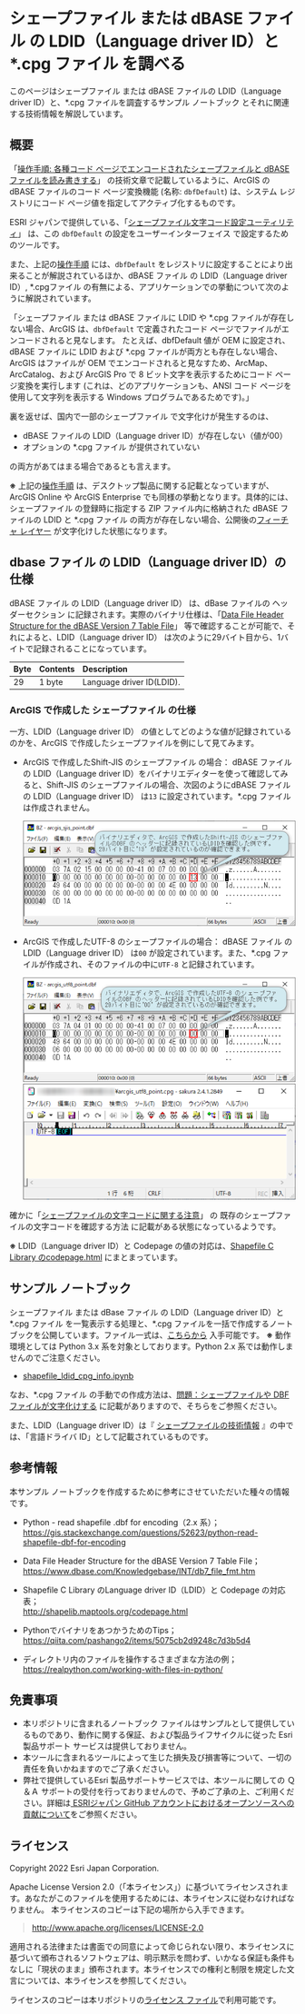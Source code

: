 # シェープファイル または dBASE ファイル の LDID（Language driver ID）と *.cpg ファイル を調べる

このページはシェープファイル または dBASE ファイルの LDID（Language driver ID）と、*.cpg ファイルを調査するサンプル ノートブック とそれに関連する技術情報を解説しています。

## 概要

「[操作手順: 各種コード ページでエンコードされたシェープファイルと dBASE ファイルを読み書きする](https://support.esri.com/ja/technical-article/000013192)」  の技術文章で記載しているように、ArcGIS の
dBASE ファイルのコード ページ変換機能 (名称: `dbfDefault`) は、システム レジストリにコード ページ値を指定してアクティブ化するものです。

ESRI ジャパンで提供している、「[シェープファイル文字コード設定ユーティリティ](https://doc.esrij.com/pro/get-started/setup/user/addin_tool/#%E3%82%B7%E3%82%A7%E3%83%BC%E3%83%97%E3%83%95%E3%82%A1%E3%82%A4%E3%83%AB%E6%96%87%E5%AD%97%E3%82%B3%E3%83%BC%E3%83%89%E8%A8%AD%E5%AE%9A%E3%83%A6%E3%83%BC%E3%83%86%E3%82%A3%E3%83%AA%E3%83%86%E3%82%A3)」 は、この `dbfDefault` の設定をユーザーインターフェイス で設定するためのツールです。

また、上記の[操作手順](https://support.esri.com/ja/technical-article/000013192)  には、`dbfDefault` をレジストリに設定することにより出来ることが解説されているほか、dBASE ファイル の LDID（Language driver ID）, *.cpgファイル の有無による、アプリケーションでの挙動について次のように解説されています。

「シェープファイル または dBASE ファイルに LDID や *.cpg ファイルが存在しない場合、ArcGIS は、`dbfDefault` で定義されたコード ページでファイルがエンコードされると見なします。 たとえば、dbfDefault 値が OEM に設定され、dBASE ファイルに LDID および *.cpg ファイルが両方とも存在しない場合、ArcGIS はファイルが OEM でエンコードされると見なすため、ArcMap、ArcCatalog、および ArcGIS Pro で 8 ビット文字を表示するためにコード ページ変換を実行します (これは、どのアプリケーションも、ANSI コード ページを使用して文字列を表示する Windows プログラムであるためです)。」

裏を返せば、国内で一部のシェープファイル で文字化けが発生するのは、

- dBASE ファイルの LDID（Language driver ID）が存在しない（値が00）
- オプションの *.cpg ファイル が提供されていない

の両方があてはまる場合であるとも言えます。


**※** 上記の[操作手順](https://support.esri.com/ja/technical-article/000013192)  は、デスクトップ製品に関する記載となっていますが、ArcGIS Online や ArcGIS Enterprise でも同様の挙動となります。具体的には、シェープファイル の登録時に指定する ZIP ファイル内に格納された dBASE ファイルの LDID と *.cpg ファイル の両方が存在しない場合、公開後の[フィーチャ レイヤー](https://doc.arcgis.com/ja/arcgis-online/reference/feature-layers.htm) が文字化けした状態になります。

## dbase ファイル の LDID（Language driver ID）の仕様

dBASE ファイル の LDID（Language driver ID） は、dBase ファイルの ヘッダーセクション に記録されます。実際のバイナリ仕様は、「[Data File Header Structure for the dBASE Version 7 Table File](https://www.dbase.com/Knowledgebase/INT/db7_file_fmt.htm)」 等で確認することが可能で、それによると、LDID（Language driver ID） は次のように29バイト目から、1バイトで記録されることになっています。

Byte|Contents|Description|
:---|:---|:---|
29|1 byte|Language driver ID(LDID).|

### ArcGIS で作成した シェープファイル の仕様
一方、LDID（Language driver ID） の値としてどのような値が記録されているのかを、ArcGIS で作成したシェープファイルを例にして見てみます。
- ArcGIS で作成したShift-JIS のシェープファイル の場合：
 dBASE ファイル の LDID（Language driver ID）をバイナリエディターを使って確認してみると、Shift-JIS のシェープファイルの場合、次図のようにdBASE ファイル の LDID（Language driver ID） は`13` に設定されています。*.cpg ファイルは作成されません。

  ![ArcGIS-SJIS-LDID](./image/dbf_ldid_sjis.png)
  

- ArcGIS で作成したUTF-8 のシェープファイルの場合：
 dBASE ファイル の LDID（Language driver ID） は`00` が設定されています。また、*.cpg ファイルが作成され、そのファイルの中に`UTF-8` と記録されています。

  ![ArcGIS-UTF8-LOID](./image/dbf_ldid_utf8.png)
  ![ArcGIS-UTF8-CPGFILE](./image/cpg_utf8.png)

確かに「[シェープファイルの文字コードに関する注意](https://esrij-esri-support.custhelp.com/app/answers/detail/a_id/5411/session/L2F2LzEvdGltZS8xNjQ5OTA3MDM4L2dlbi8xNjQ5OTA3MDM4L3NpZC9mVTVUeVdEMVZBWUg3dFNWV2VZNU9ad3BTN05DOVZxcUMyZ1hGaFlnZktMcG1FMzZpZ192MyU3RUdUbDNDUFd0QXVhWnJ6RjBkcGREamlNeW9OQVhFbXRpbmJNVWJsQ3NpVGZIcDBtZGUweTJWRjZQdmpkR21PeDQyQSUyMSUyMQ%3D%3D)」 の 既存のシェープファイルの文字コードを確認する方法 に記載がある状態になっているようです。
  
  
**※** LDID（Language driver ID）と Codepage の値の対応は、[Shapefile C Library のcodepage.html](http://shapelib.maptools.org/codepage.html) にまとまっています。


## サンプル ノートブック

シェープファイル または dBase ファイル の LDID（Language driver ID）と*.cpg ファイル を一覧表示する処理と、*.cpg ファイルを一括で作成するノートブックを公開しています。ファイル一式は、[こちらから](https://github.com/EsriJapan/shapefile_info/archive/refs/heads/main.zip) 入手可能です。
**※** 動作環境としては Python 3.x 系を対象としております。Python 2.x 系では動作しませんのでご注意ください。

- [shapefile_ldid_cpg_info.ipynb](https://github.com/EsriJapan/shapefile_info/blob/main/shapefile_ldid_cpg_info.ipynb )

なお、*.cpg ファイル の手動での作成方法は、[問題：シェープファイルや DBF ファイルが文字化けする](https://esrij-esri-support.custhelp.com/app/answers/detail/a_id/5850)  に記載がありますので、そちらをご参照ください。  

また、LDID（Language driver ID）は『 [シェープファイルの技術情報](http://www.esrij.com/cgi-bin/wp/wp-content/uploads/documents/shapefile_j.pdf) 』の中では、「言語ドライバ ID」として記載されているものです。
  

## 参考情報

本サンプル ノートブックを作成するために参考にさせていただいた種々の情報です。

* Python - read shapefile .dbf for encoding（2.x 系）；  
  https://gis.stackexchange.com/questions/52623/python-read-shapefile-dbf-for-encoding
  
  
* Data File Header Structure for the dBASE Version 7 Table File；   
  https://www.dbase.com/Knowledgebase/INT/db7_file_fmt.htm
  
  
* Shapefile C Library のLanguage driver ID（LDID）と Codepage の対応表；   
  http://shapelib.maptools.org/codepage.html
  
  
* PythonでバイナリをあつかうためのTips；  
  https://qiita.com/pashango2/items/5075cb2d9248c7d3b5d4
  
  
* ディレクトリ内のファイルを操作するさまざまな方法の例；   
  https://realpython.com/working-with-files-in-python/
  
  
## 免責事項
* 本リポジトリに含まれるノートブック ファイルはサンプルとして提供しているものであり、動作に関する保証、および製品ライフサイクルに従った Esri 製品サポート サービスは提供しておりません。
* 本ツールに含まれるツールによって生じた損失及び損害等について、一切の責任を負いかねますのでご了承ください。
* 弊社で提供しているEsri 製品サポートサービスでは、本ツールに関しての Ｑ＆Ａ サポートの受付を行っておりませんので、予めご了承の上、ご利用ください。詳細は[
ESRIジャパン GitHub アカウントにおけるオープンソースへの貢献について](https://github.com/EsriJapan/contributing)をご参照ください。

## ライセンス
Copyright 2022 Esri Japan Corporation.

Apache License Version 2.0（「本ライセンス」）に基づいてライセンスされます。あなたがこのファイルを使用するためには、本ライセンスに従わなければなりません。
本ライセンスのコピーは下記の場所から入手できます。

> http://www.apache.org/licenses/LICENSE-2.0

適用される法律または書面での同意によって命じられない限り、本ライセンスに基づいて頒布されるソフトウェアは、明示黙示を問わず、いかなる保証も条件もなしに「現状のまま」頒布されます。本ライセンスでの権利と制限を規定した文言については、本ライセンスを参照してください。

ライセンスのコピーは本リポジトリの[ライセンス ファイル](./LICENSE)で利用可能です。